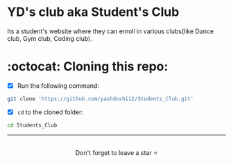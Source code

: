 # YD's club aka Student's Club
Its a student's website where they can enroll in various clubs(like Dance club, Gym club, Coding club).

# :octocat: Cloning this repo:
- [x] Run the following command:
```bash 
git clone 'https://github.com/yashdoshi12/Students_Club.git' 
```
- [x] `cd` to the cloned folder:
```bash 
cd Students_Club
```
<hr />
<br />

<div align="center">Don't forget to leave a star ⭐️</div>
